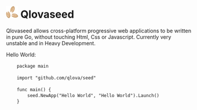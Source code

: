 # ![logo](media/logo.png) Qlovaseed 

Qlovaseed allows cross-platform progressive web applications to be written in pure Go, without touching Html, Css or Javascript.
Currently very unstable and in Heavy Development.

Hello World:
```
	package main

	import "github.com/qlova/seed"

	func main() {
		seed.NewApp("Hello World", "Hello World").Launch()
	}
```
